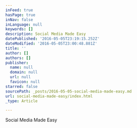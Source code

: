 ```yaml
---
inFeed: true
hasPage: true
inNav: false
inLanguage: null
keywords: []
description: Social Media Made Easy
datePublished: '2016-05-05T23:19:15.252Z'
dateModified: '2016-05-05T23:00:48.881Z'
title: ''
author: []
authors: []
publisher:
  name: null
  domain: null
  url: null
  favicon: null
starred: false
sourcePath: _posts/2016-05-05-social-media-made-easy.md
url: social-media-made-easy/index.html
_type: Article

---
```

Social Media Made Easy